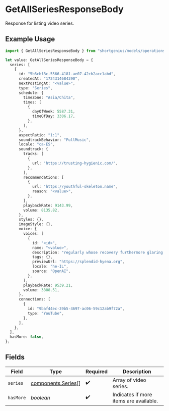 # GetAllSeriesResponseBody

Response for listing video series.

## Example Usage

```typescript
import { GetAllSeriesResponseBody } from "shortgenius/models/operations";

let value: GetAllSeriesResponseBody = {
  series: [
    {
      id: "5b6cbf8c-5566-4181-ae07-42cb2acc1abd",
      createdAt: "1724314684390",
      nextPostingAt: "<value>",
      type: "Series",
      schedule: {
        timeZone: "Asia/Chita",
        times: [
          {
            dayOfWeek: 5587.31,
            timeOfDay: 3306.17,
          },
        ],
      },
      aspectRatio: "1:1",
      soundtrackBehavior: "FullMusic",
      locale: "ca-ES",
      soundtrack: {
        tracks: [
          {
            url: "https://trusting-hygienic.com/",
          },
        ],
        recommendations: [
          {
            url: "https://youthful-skeleton.name",
            reason: "<value>",
          },
        ],
        playbackRate: 9143.99,
        volume: 8135.82,
      },
      styles: {},
      imageStyle: {},
      voice: {
        voices: [
          {
            id: "<id>",
            name: "<value>",
            description: "regularly whose recovery furthermore glaring huddle",
            tags: {},
            previewUrl: "https://splendid-hyena.org",
            locale: "he-IL",
            source: "OpenAI",
          },
        ],
        playbackRate: 9539.21,
        volume: 3888.51,
      },
      connections: [
        {
          id: "9baf44ec-39b5-4697-ac06-59c12ab9f72a",
          type: "YouTube",
        },
      ],
    },
  ],
  hasMore: false,
};
```

## Fields

| Field                                                    | Type                                                     | Required                                                 | Description                                              |
| -------------------------------------------------------- | -------------------------------------------------------- | -------------------------------------------------------- | -------------------------------------------------------- |
| `series`                                                 | [components.Series](../../models/components/series.md)[] | :heavy_check_mark:                                       | Array of video series.                                   |
| `hasMore`                                                | *boolean*                                                | :heavy_check_mark:                                       | Indicates if more items are available.                   |